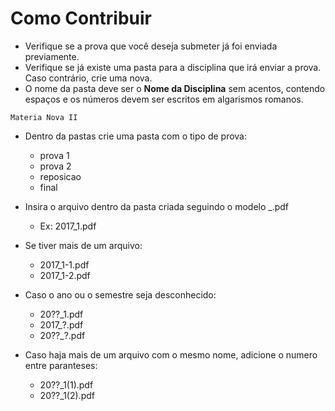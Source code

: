 # Como Contribuir 

* Verifique se a prova que você deseja submeter já foi enviada previamente.
* Verifique se já existe uma pasta para a disciplina que irá enviar a prova. Caso contrário, crie uma nova.
* O nome da pasta deve ser o **Nome da Disciplina** sem acentos, contendo espaços e os números devem ser escritos em algarismos romanos.

```
Materia Nova II
```

* Dentro da pastas crie uma pasta com o tipo de prova:
   - prova 1
   - prova 2
   - reposicao
   - final

* Insira o arquivo dentro da pasta criada seguindo o modelo <nome>_<semestre>.pdf
   - Ex: 2017_1.pdf

* Se tiver mais de um arquivo:
   - 2017_1-1.pdf
   - 2017_1-2.pdf

* Caso o ano ou o semestre seja desconhecido:
   - 20??_1.pdf
   - 2017_?.pdf
   - 20??_?.pdf

* Caso haja mais de um arquivo com o mesmo nome, adicione o numero entre paranteses:
   - 20??_1(1).pdf
   - 20??_1(2).pdf
